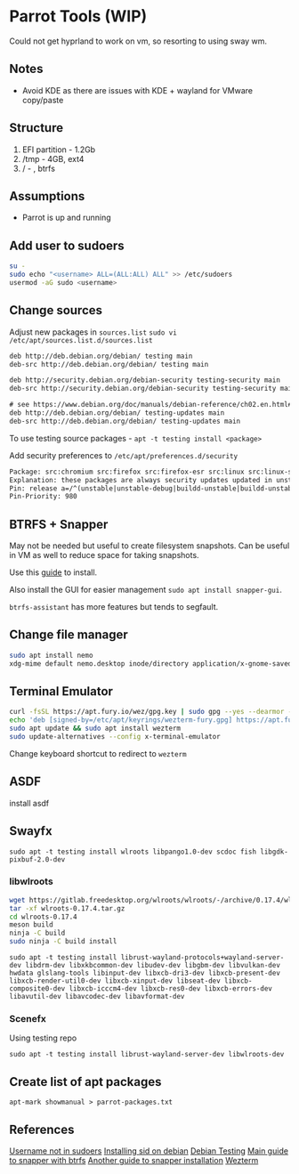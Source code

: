 # Parrot Tools (WIP)

Could not get hyprland to work on vm, so resorting to using sway wm.

## Notes

- Avoid KDE as there are issues with KDE + wayland for VMware copy/paste

## Structure

1. EFI partition - 1.2Gb
2. /tmp - 4GB, ext4
3. / - <remaining space>, btrfs

## Assumptions

- Parrot is up and running

## Add user to sudoers

```bash
su -
sudo echo "<username> ALL=(ALL:ALL) ALL" >> /etc/sudoers
usermod -aG sudo <username>
```

## Change sources

Adjust new packages in `sources.list`
`sudo vi /etc/apt/sources.list.d/sources.list`

```txt
deb http://deb.debian.org/debian/ testing main
deb-src http://deb.debian.org/debian/ testing main

deb http://security.debian.org/debian-security testing-security main
deb-src http://security.debian.org/debian-security testing-security main

# see https://www.debian.org/doc/manuals/debian-reference/ch02.en.html#_updates_and_backports
deb http://deb.debian.org/debian/ testing-updates main
deb-src http://deb.debian.org/debian/ testing-updates main
```

To use testing source packages - `apt -t testing install <package>`

Add security preferences to `/etc/apt/preferences.d/security`

```txt
Package: src:chromium src:firefox src:firefox-esr src:linux src:linux-signed-amd64
Explanation: these packages are always security updates updated in unstable first
Pin: release a=/^(unstable|unstable-debug|buildd-unstable|buildd-unstable-debug)$/
Pin-Priority: 980
```

## BTRFS + Snapper

May not be needed but useful to create filesystem snapshots. Can be useful in VM as well to reduce space for taking snapshots.

Use this [guide](https://github.com/david-cortes/snapper-in-debian-guide) to install.

Also install the GUI for easier management `sudo apt install snapper-gui`.

`btrfs-assistant` has more features but tends to segfault.

## Change file manager

```bash
sudo apt install nemo
xdg-mime default nemo.desktop inode/directory application/x-gnome-saved-searc
```

## Terminal Emulator

```bash
curl -fsSL https://apt.fury.io/wez/gpg.key | sudo gpg --yes --dearmor -o /etc/apt/keyrings/wezterm-fury.gpg
echo 'deb [signed-by=/etc/apt/keyrings/wezterm-fury.gpg] https://apt.fury.io/wez/ * *' | sudo tee /etc/apt/sources.list.d/wezterm.list
sudo apt update && sudo apt install wezterm
sudo update-alternatives --config x-terminal-emulator
```

Change keyboard shortcut to redirect to `wezterm`

## ASDF

install asdf

## Swayfx

`sudo apt -t testing install wlroots libpango1.0-dev scdoc fish libgdk-pixbuf-2.0-dev`

### libwlroots

```bash
wget https://gitlab.freedesktop.org/wlroots/wlroots/-/archive/0.17.4/wlroots-0.17.4.tar.gz
tar -xf wlroots-0.17.4.tar.gz
cd wlroots-0.17.4
meson build
ninja -C build
sudo ninja -C build install
```

`sudo apt -t testing install librust-wayland-protocols+wayland-server-dev libdrm-dev libxkbcommon-dev libudev-dev libgbm-dev libvulkan-dev hwdata glslang-tools libinput-dev libxcb-dri3-dev libxcb-present-dev libxcb-render-util0-dev libxcb-xinput-dev libseat-dev libxcb-composite0-dev libxcb-icccm4-dev libxcb-res0-dev libxcb-errors-dev libavutil-dev libavcodec-dev libavformat-dev`

### Scenefx

Using testing repo

`sudo apt -t testing install librust-wayland-server-dev libwlroots-dev`

## Create list of apt packages

`apt-mark showmanual > parrot-packages.txt`

## References

[Username not in sudoers](https://www.baeldung.com/linux/username-not-in-sudoers-file)
[Installing sid on debian](https://wiki.debian.org/DebianUnstable)
[Debian Testing](https://wiki.debian.org/DebianTesting)
[Main guide to snapper with btrfs](https://github.com/david-cortes/snapper-in-debian-guide)
[Another guide to snapper installation](https://medium.com/@inatagan/installing-debian-with-btrfs-snapper-backups-and-grub-btrfs-27212644175f)
[Wezterm](https://wezfurlong.org/wezterm/install/linux.html)
